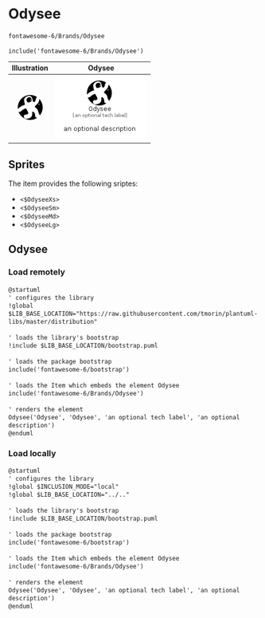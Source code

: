 # Odysee


```text
fontawesome-6/Brands/Odysee
```

```text
include('fontawesome-6/Brands/Odysee')
```



| Illustration | Odysee |
| :---: | :---: |
| ![illustration for Illustration](../../fontawesome-6/Brands/Odysee.png) | ![illustration for Odysee](../../fontawesome-6/Brands/Odysee.Local.png) |



## Sprites
The item provides the following sriptes:

- `<$OdyseeXs>`
- `<$OdyseeSm>`
- `<$OdyseeMd>`
- `<$OdyseeLg>`





## Odysee

### Load remotely
```plantuml
@startuml
' configures the library
!global $LIB_BASE_LOCATION="https://raw.githubusercontent.com/tmorin/plantuml-libs/master/distribution"

' loads the library's bootstrap
!include $LIB_BASE_LOCATION/bootstrap.puml

' loads the package bootstrap
include('fontawesome-6/bootstrap')

' loads the Item which embeds the element Odysee
include('fontawesome-6/Brands/Odysee')

' renders the element
Odysee('Odysee', 'Odysee', 'an optional tech label', 'an optional description')
@enduml
```

### Load locally
```plantuml
@startuml
' configures the library
!global $INCLUSION_MODE="local"
!global $LIB_BASE_LOCATION="../.."

' loads the library's bootstrap
!include $LIB_BASE_LOCATION/bootstrap.puml

' loads the package bootstrap
include('fontawesome-6/bootstrap')

' loads the Item which embeds the element Odysee
include('fontawesome-6/Brands/Odysee')

' renders the element
Odysee('Odysee', 'Odysee', 'an optional tech label', 'an optional description')
@enduml
```

